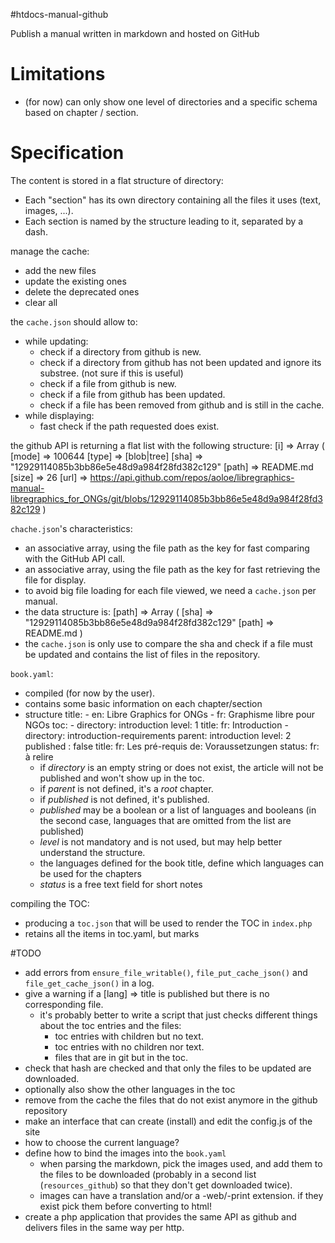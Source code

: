 #htdocs-manual-github

Publish a manual written in markdown and hosted on GitHub

# Limitations

- (for now) can only show one level of directories and a specific schema based on chapter / section.


# Specification

The content is stored in a flat structure of directory:
- Each "section" has its own directory containing all the files it uses (text, images, ...).
- Each section is named by the structure leading to it, separated by a dash. 

manage the cache:
- add the new files
- update the existing ones
- delete the deprecated ones
- clear all

the `cache.json` should allow to:
- while updating:
  - check if a directory from github is new.
  - check if a directory from github has not been updated and ignore its substree. (not sure if this is useful)
  - check if a file from github is new.
  - check if a file from github has been updated.
  - check if a file has been removed from github and is still in the cache.
- while displaying:
  - fast check if the path requested does exist.

the github API is returning a flat list with the following structure:
    [i] => Array
        (
            [mode] => 100644
            [type] => [blob|tree]
            [sha] => "12929114085b3bb86e5e48d9a984f28fd382c129"
            [path] => README.md
            [size] => 26
            [url] => https://api.github.com/repos/aoloe/libregraphics-manual-libregraphics_for_ONGs/git/blobs/12929114085b3bb86e5e48d9a984f28fd382c129
        )

`chache.json`'s characteristics:
- an associative array, using the file path as the key for fast comparing with the GitHub API call.
- an associative array, using the file path as the key for fast retrieving the file for display.
- to avoid big file loading for each file viewed, we need a `cache.json` per manual.
- the data structure is:
      [path] => Array
          (
              [sha] => "12929114085b3bb86e5e48d9a984f28fd382c129"
              [path] => README.md
          )
- the `cache.json` is only use to compare the sha and check if a file must be updated and contains the list of files in the repository.

`book.yaml`:

- compiled (for now by the user).
- contains some basic information on each chapter/section
- structure
      title:
          - en: Libre Graphics for ONGs 
          - fr: Graphisme libre pour  NGOs 
      toc:
          - directory: introduction
            level: 1
            title:
              fr: Introduction
          - directory: introduction-requirements
            parent: introduction
            level: 2
            published : false
            title:
              fr: Les pré-requis
              de: Voraussetzungen
            status:
              fr: à relire
  - if _directory_ is an empty string or does not exist, the article will not be published and won't show up in the toc.
  - if _parent_ is not defined, it's a _root_ chapter.
  - if _published_ is not defined, it's published.
  - _published_ may be a boolean or a list of languages and booleans (in the second case, languages that are omitted from the list are published)
  - _level_ is not mandatory and is not used, but may help better understand the structure.
  - the languages defined for the book title, define which languages can be used for the chapters
  - _status_ is a free text field for short notes


compiling the TOC:
- producing a `toc.json` that will be used to render the TOC in `index.php`
- retains all the items in toc.yaml, but marks 

#TODO

- add errors from `ensure_file_writable()`, `file_put_cache_json()` and `file_get_cache_json()` in a log.
- give a warning if a [lang] => title is published but there is no corresponding file.
  - it's probably better to write a script that just checks different things about the toc entries and the files:
    - toc entries with children but no text.
    - toc entries with no children nor text.
    - files that are in git but in the toc.
- check that hash are checked and that only the files to be updated are downloaded.
- optionally also show the other languages in the toc
- remove from the cache the files that do not exist anymore in the github repository
- make an interface that can create (install) and edit the config.js of the site
- how to choose the current language?
- define how to bind the images into the `book.yaml`
  - when parsing the markdown, pick the images used, and add them to the files to be downloaded (probably in a second list (`resources_github`) so that they don't get downloaded twice).
  - images can have a translation and/or a -web/-print extension. if they exist pick them before converting to html!
- create a php application that provides the same API as github and delivers files in the same way per http.
